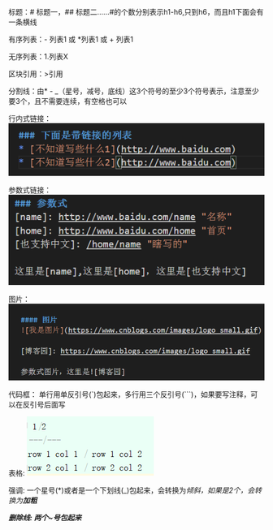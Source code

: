标题：# 标题一，## 标题二……#的个数分别表示h1-h6,只到h6，而且h1下面会有一条横线

有序列表：- 列表1 或 *列表1 或 + 列表1

无序列表：1.列表X

区块引用：>引用

分割线：由* - _（星号，减号，底线）这3个符号的至少3个符号表示，注意至少要3个，且不需要连续，有空格也可以

行内式链接：
![提示文字](https://github.com/peiyilin/soe/blob/master/md/src/pyl/imgs/linkWriting1.png)

参数式链接：
![提示文字](https://github.com/peiyilin/soe/blob/master/md/src/pyl/imgs/linkWriting2.png)

图片：
![提示文字](https://github.com/peiyilin/soe/blob/master/md/src/pyl/imgs/imageWriting.png)

代码框：
单行用单反引号(`)包起来，多行用三个反引号(```)，如果要写注释，可以在反引号后面写

表格:
![提示文字](https://github.com/peiyilin/soe/blob/master/md/src/pyl/imgs/tableWriting.png)

强调:
一个星号(*)或者是一个下划线(_)包起来，会转换为<em>倾斜，如果是2个，会转换为<strong>加粗

删除线:
两个~号包起来

